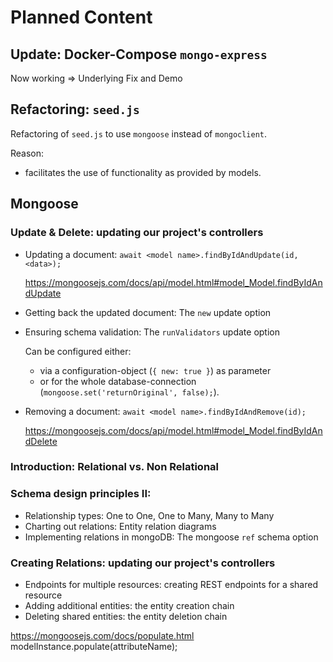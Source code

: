 # Planned Content

## Update: Docker-Compose `mongo-express`
Now working => Underlying Fix and Demo

## Refactoring: `seed.js`
Refactoring of `seed.js` to use `mongoose` instead of `mongoclient`.

Reason:
- facilitates the use of functionality as provided by models.

## Mongoose

### Update & Delete: updating our project's controllers
- Updating a document: `await <model name>.findByIdAndUpdate(id, <data>);`

  https://mongoosejs.com/docs/api/model.html#model_Model.findByIdAndUpdate

- Getting back the updated document: The `new` update option
- Ensuring schema validation: The `runValidators` update option

  Can be configured either:
  - via a configuration-object (`{ new: true }`) as parameter
  - or for the whole database-connection (`mongoose.set('returnOriginal', false);`).

- Removing a document: `await <model name>.findByIdAndRemove(id);`

  https://mongoosejs.com/docs/api/model.html#model_Model.findByIdAndDelete

### Introduction: Relational vs. Non Relational

### Schema design principles II:
- Relationship types: One to One, One to Many, Many to Many
- Charting out relations: Entity relation diagrams
- Implementing relations in mongoDB: The mongoose `ref` schema option

### Creating Relations: updating our project's controllers
- Endpoints for multiple resources:
  creating REST endpoints for a shared resource
- Adding additional entities: the entity creation chain
- Deleting shared entities: the entity deletion chain

https://mongoosejs.com/docs/populate.html
modelInstance.populate(attributeName);